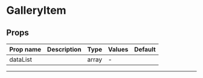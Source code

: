 # GalleryItem

## Props

| Prop name | Description | Type  | Values | Default |
| --------- | ----------- | ----- | ------ | ------- |
| dataList  |             | array | -      |         |

---
